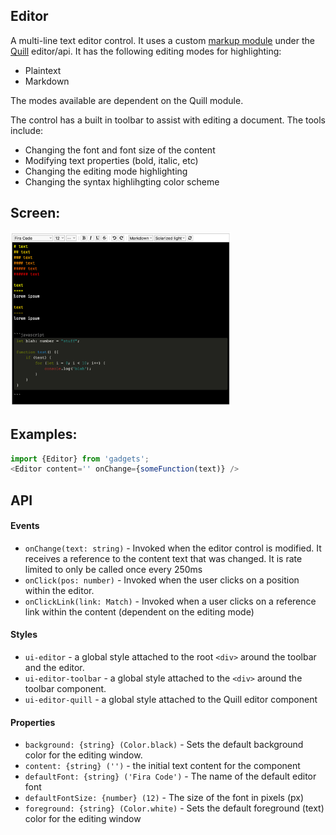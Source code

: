 <a name="module_Editor"></a>

## Editor
A multi-line text editor control.  It uses a custom
[markup module](https://github.com/jmquigley/quill-markup) under the
[Quill](https://quilljs.com/) editor/api.  It has the following
editing modes for highlighting:

- Plaintext
- Markdown

The modes available are dependent on the Quill module.

The control has a built in toolbar to assist with editing a document.
The tools include:

- Changing the font and font size of the content
- Modifying text properties (bold, italic, etc)
- Changing the editing mode highlighting
- Changing the syntax highlihgting color scheme

## Screen:
<img src="https://github.com/jmquigley/gadgets/blob/master/images/editor.png" width="70%" />

## Examples:

```javascript
import {Editor} from 'gadgets';
<Editor content='' onChange={someFunction(text)} />
```

## API
#### Events
- `onChange(text: string)` - Invoked when the editor control is modified.
It receives a reference to the content text that was changed.  It is rate
limited to only be called once every 250ms
- `onClick(pos: number)` - Invoked when the user clicks on a position within
the editor.
- `onClickLink(link: Match)` - Invoked when a user clicks on a reference link
within the content (dependent on the editing mode)

#### Styles
- `ui-editor` - a global style attached to the root `<div>` around the toolbar
and the editor.
- `ui-editor-toolbar` - a global style attached to the `<div>` around the
toolbar component.
- `ui-editor-quill` - a global style attached to the Quill editor component

#### Properties
- `background: {string} (Color.black)` - Sets the default background color
for the editing window.
- `content: {string} ('')` - the initial text content for the component
- `defaultFont: {string} ('Fira Code')` - The name of the default editor font
- `defaultFontSize: {number} (12)` - The size of the font in pixels (px)
- `foreground: {string} (Color.white)` - Sets the default foreground (text)
color for the editing window

